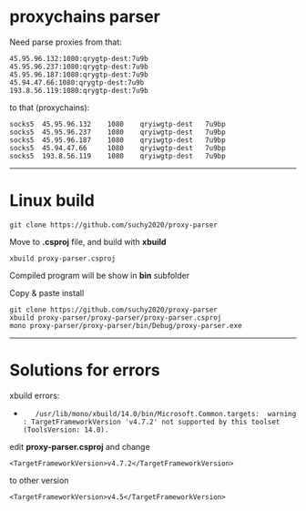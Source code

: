 # proxychains parser
Need parse proxies from that:
```
45.95.96.132:1080:qrygtp-dest:7u9b
45.95.96.237:1080:qrygtp-dest:7u9b
45.95.96.187:1080:qrygtp-dest:7u9b
45.94.47.66:1080:qrygtp-dest:7u9b
193.8.56.119:1080:qrygtp-dest:7u9b
```
to that (proxychains):
```
socks5  45.95.96.132    1080    qryiwgtp-dest   7u9bp
socks5  45.95.96.237    1080    qryiwgtp-dest   7u9bp
socks5  45.95.96.187    1080    qryiwgtp-dest   7u9bp
socks5  45.94.47.66     1080    qryiwgtp-dest   7u9bp
socks5  193.8.56.119    1080    qryiwgtp-dest   7u9bp
```

------------
# Linux build 
```
git clone https://github.com/suchy2020/proxy-parser
```
Move to **.csproj** file, and build with **xbuild**
```
xbuild proxy-parser.csproj
```
Compiled program will be show in **bin** subfolder

Copy & paste install
```
git clone https://github.com/suchy2020/proxy-parser 
xbuild proxy-parser/proxy-parser/proxy-parser.csproj 
mono proxy-parser/proxy-parser/bin/Debug/proxy-parser.exe 
```
------------
# Solutions for errors
xbuild errors:

-        /usr/lib/mono/xbuild/14.0/bin/Microsoft.Common.targets:  warning : TargetFrameworkVersion 'v4.7.2' not supported by this toolset (ToolsVersion: 14.0).   

edit **proxy-parser.csproj** and change
```
<TargetFrameworkVersion>v4.7.2</TargetFrameworkVersion>
```
to other version
```
<TargetFrameworkVersion>v4.5</TargetFrameworkVersion>
```



